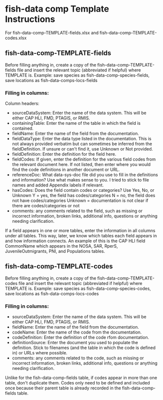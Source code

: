 # fish-data comp Template Instructions
For fish-data-comp-TEMPLATE-fields.xlsx and fish-data-comp-TEMPLATE-codes.xlsx

## fish-data-comp-TEMPLATE-fields
Before filling anything in, create a copy of the fish-data-comp-TEMPLATE-fields file and insert the relevant topic (abbreviated if helpful) where TEMPLATE is. Example: save species as fish-data-comp-species-fields, save locations as fish-data-comps-locs-fields

### Filling in columns:
Column headers:
- sourceDataSystem: Enter the name of the data system. This will be either CAP HLI, FMD, PTAGIS, or RMIS.
- containingTable: Enter the name of the table in which the field is contained.
- fieldName: Enter the name of the field from the documentation.
- fieldDataType: Enter the data type listed in the documentation. This is not always provided verbatim but can sometimes be inferred from the fieldDefinition. If unsure or can't find it, use Unknown or Not provided.
- fieldDefinition: Enter the definition for the field here.
- fieldCodes: If given, enter the definition for the various field codes from the relevant document here. If not listed, then enter where you would find the code definitions in another document or URL.
- referenceDoc: What data-sys-doc file did you use to fill in the definitions and information? Use what makes sense to you. I tried to stick to file names and added Appendix labels if relevant.
- hasCodes: Does the field contain codes or categories? Use Yes, No, or Unknown
Y = yes, the field has codes/categories
N = no, the field does not have codes/categories
Unknown = documentation is not clear if there are codes/categories or not
- comments: any comments related to the field, such as missing or incorrect information, broken links, additional info, questions or anything needing clarification.

If a field appears in one or more tables, enter the information in all columns under all tables. This way, later, we know which tables each field appears in and how information connects. An example of this is the CAP HLI field CommonName which appears in the NOSA, SAR, RperS, JuvenileOutmigrants, PNI, and Populations tables.

## fish-data-comp-TEMPLATE-codes
Before filling anything in, create a copy of the fish-data-comp-TEMPLATE-codes file and insert the relevant topic (abbreviated if helpful) where TEMPLATE is. Example: save species as fish-data-comp-species-codes, save locations as fish-data-comps-locs-codes

### Filling in columns:
- sourceDataSystem: Enter the name of the data system. This will be either CAP HLI, FMD, PTAGIS, or RMIS.
- fieldName: Enter the name of the field from the documentation.
- codeName: Enter the name of the code from the documentation.
- codeDefinition: Enter the definition of the code rfom documentation.
- definitionSource: Enter the document you used to populate the definition. Stick to filenames (and the table in which the code is defined in) or URLs where possible.
- comments: any comments related to the code, such as missing or incorrect information, broken links, additional info, questions or anything needing clarification.

Unlike for the fish-data-comp-fields table, if codes appear in more than one table, don't duplicate them. Codes only need to be defined and included once because their parent table is already recorded in the fish-data-comp-fields table.